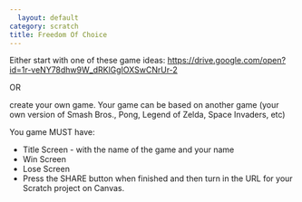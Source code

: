 ```yaml
---
  layout: default
category: scratch
title: Freedom Of Choice
---
```


Either start with one of these game ideas: https://drive.google.com/open?id=1r-veNY78dhw9W_dRKlGgIOXSwCNrUr-2

OR

create your own game. Your game can be based on another game (your own version of Smash Bros., Pong, Legend of Zelda, Space Invaders, etc)

You game MUST have:

- Title Screen - with the name of the game and your name
- Win Screen
- Lose Screen
- Press the SHARE button when finished and then turn in the URL for your Scratch project on Canvas.
